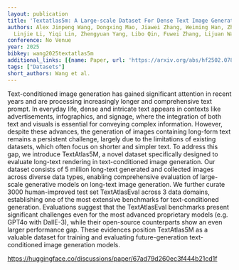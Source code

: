 ```yaml
---
layout: publication
title: 'Textatlas5m: A Large-scale Dataset For Dense Text Image Generation'
authors: Alex Jinpeng Wang, Dongxing Mao, Jiawei Zhang, Weiming Han, Zhuobai Dong,
  Linjie Li, Yiqi Lin, Zhengyuan Yang, Libo Qin, Fuwei Zhang, Lijuan Wang, Min Li
conference: No Venue
year: 2025
bibkey: wang2025textatlas5m
additional_links: [{name: Paper, url: 'https://arxiv.org/abs/hf2502.07870'}]
tags: ["Datasets"]
short_authors: Wang et al.
---
```

Text-conditioned image generation has gained significant attention in recent years and are processing increasingly longer and comprehensive text prompt. In everyday life, dense and intricate text appears in contexts like advertisements, infographics, and signage, where the integration of both text and visuals is essential for conveying complex information. However, despite these advances, the generation of images containing long-form text remains a persistent challenge, largely due to the limitations of existing datasets, which often focus on shorter and simpler text. To address this gap, we introduce TextAtlas5M, a novel dataset specifically designed to evaluate long-text rendering in text-conditioned image generation. Our dataset consists of 5 million long-text generated and collected images across diverse data types, enabling comprehensive evaluation of large-scale generative models on long-text image generation. We further curate 3000 human-improved test set TextAtlasEval across 3 data domains, establishing one of the most extensive benchmarks for text-conditioned generation. Evaluations suggest that the TextAtlasEval benchmarks present significant challenges even for the most advanced proprietary models (e.g. GPT4o with DallE-3), while their open-source counterparts show an even larger performance gap. These evidences position TextAtlas5M as a valuable dataset for training and evaluating future-generation text-conditioned image generation models.

https://huggingface.co/discussions/paper/67ad79d260ec3f444b21cd1f